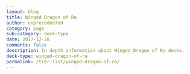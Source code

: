 ```yaml
---
layout: blog
title: Winged Dragon of Ra
author: unpreceden7ed
category: page
sub-category: deck-type
date: 2017-12-28
comments: false
description: In depth information about Winged Dragon of Ra decks.
deck-type: winged-dragon-of-ra
permalink: /tier-list/winged-dragon-of-ra/
---
```








